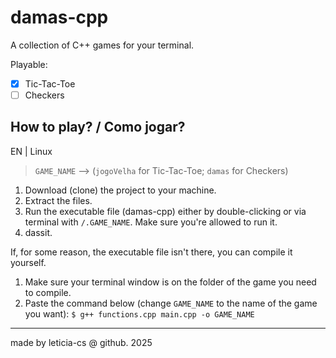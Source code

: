 # damas-cpp

A collection of C++ games for your terminal.

Playable:
- [x] Tic-Tac-Toe
- [ ] Checkers

## How to play? / Como jogar?

EN | Linux

> ```GAME_NAME``` --> (```jogoVelha``` for Tic-Tac-Toe; ```damas``` for Checkers)

1. Download (clone) the project to your machine.
2. Extract the files.
3. Run the executable file (damas-cpp) either by double-clicking or via terminal with `/.GAME_NAME`. Make sure you're allowed to run it.
4. dassit.

If, for some reason, the executable file isn't there, you can compile it yourself.

1. Make sure your terminal window is on the folder of the game you need to compile.
2. Paste the command below (change ```GAME_NAME``` to the name of the game you want):
```$ g++ functions.cpp main.cpp -o GAME_NAME```

---

made by leticia-cs @ github. 2025

